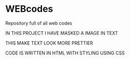 # WEBcodes
Repository full of all web codes

IN THIS PROJECT I HAVE MASKED A IMAGE IN TEXT

THIS MAKE TEXT LOOK MORE PRETTIER

CODE IS WRITTEN IN HTML WITH STYLING USING CSS


